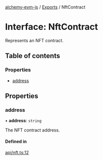[alchemy-evm-js](../README.md) / [Exports](../modules.md) / NftContract

# Interface: NftContract

Represents an NFT contract.

## Table of contents

### Properties

- [address](NftContract.md#address)

## Properties

### address

• **address**: `string`

The NFT contract address.

#### Defined in

[api/nft.ts:12](https://github.com/alchemyplatform/alchemy-evm-js/blob/9408ee9/src/api/nft.ts#L12)
